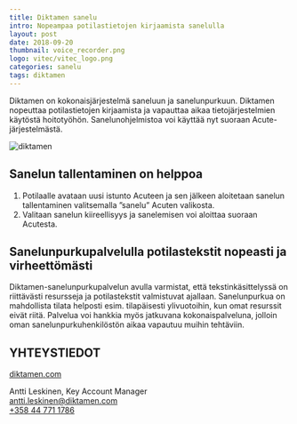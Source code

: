 ```yaml
---
title: Diktamen sanelu
intro: Nopeampaa potilastietojen kirjaamista sanelulla
layout: post
date: 2018-09-20
thumbnail: voice_recorder.png
logo: vitec/vitec_logo.png
categories: sanelu
tags: diktamen
---
```


Diktamen on kokonaisjärjestelmä saneluun ja sanelunpurkuun.  Diktamen nopeuttaa potilastietojen kirjaamista ja vapauttaa aikaa tietojärjestelmien käytöstä hoitotyöhön. Sanelunohjelmistoa voi käyttää nyt suoraan Acute-järjestelmästä. 

![diktamen](/portfolio/diktamen/Naislaakari.png)

## Sanelun tallentaminen on helppoa

1. Potilaalle avataan uusi istunto Acuteen ja sen jälkeen aloitetaan sanelun tallentaminen valitsemalla ”sanelu” Acuten valikosta. 
2. Valitaan sanelun kiireellisyys ja sanelemisen voi aloittaa suoraan Acutesta.

## Sanelunpurkupalvelulla potilastekstit nopeasti ja virheettömästi

Diktamen-sanelunpurkupalvelun avulla varmistat, että tekstinkäsittelyssä on riittävästi resursseja ja potilastekstit valmistuvat ajallaan. Sanelunpurkua on mahdollista tilata helposti esim. tilapäisesti ylivuotoihin, kun omat resurssit eivät riitä. Palvelua voi hankkia myös jatkuvana kokonaispalveluna, jolloin oman sanelunpurkuhenkilöstön aikaa vapautuu muihin tehtäviin.

## YHTEYSTIEDOT

[diktamen.com](https://diktamen.com)  

Antti Leskinen, Key Account Manager   
[antti.leskinen@diktamen.com](mailto://antti.leskinen@diktamen.com)  
[+358 44 771 1786](tel://+358447711786)